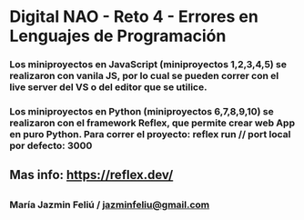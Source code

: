 # Digital NAO - Reto 4 - Errores en Lenguajes de Programación
### Los miniproyectos en JavaScript (miniproyectos 1,2,3,4,5) se realizaron con vanila JS, por lo cual se pueden correr con el live server del VS o del editor que se utilice.  
### Los miniproyectos en Python (miniproyectos 6,7,8,9,10) se realizaron con el framework Reflex, que permite crear web App en puro Python. Para correr el proyecto: reflex run // port local por defecto: 3000
## Mas info: https://reflex.dev/ 
##
##

### María Jazmin Feliú / jazminfeliu@gmail.com  
